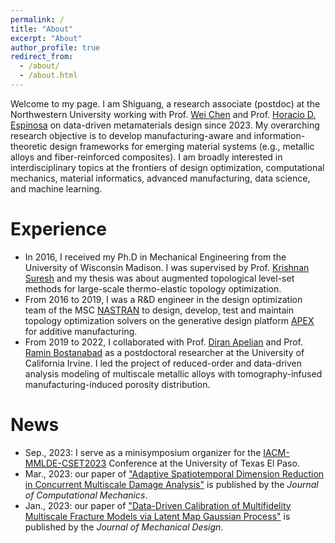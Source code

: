 ```yaml
---
permalink: /
title: "About"
excerpt: "About"
author_profile: true
redirect_from:
  - /about/
  - /about.html
---
```


Welcome to my page. I am Shiguang, a research associate (postdoc) at the Northwestern University working with Prof. [Wei Chen](https://www.mccormick.northwestern.edu/research-faculty/directory/profiles/chen-wei.html) and Prof. [Horacio D. Espinosa](https://www.mccormick.northwestern.edu/research-faculty/directory/profiles/espinosa-horacio.html) on data-driven metamaterials design since 2023.
My overarching research objective is to develop manufacturing-aware and information-theoretic design frameworks for emerging material systems (e.g., metallic alloys and fiber-reinforced composites). I am broadly interested in interdisciplinary topics at the frontiers of design optimization, computational mechanics, material informatics, advanced manufacturing, data science, and machine learning.

Experience
======
* In 2016, I received my Ph.D in Mechanical Engineering from the University of Wisconsin Madison.
I was supervised by Prof. [Krishnan Suresh](https://directory.engr.wisc.edu/me/faculty/suresh_krishnan/) and my thesis was about augmented topological level-set methods for large-scale thermo-elastic topology optimization.
* From 2016 to 2019, I was a R&D engineer in the design optimization team of the MSC [NASTRAN](https://hexagon.com/products/product-groups/computer-aided-engineering-software/msc-nastran) to design, develop, test and maintain topology optimization solvers on the generative design platform [APEX](https://hexagon.com/products/msc-apex-generative-design) for additive manufacturing.
* From 2019 to 2022, I collaborated with Prof. [Diran Apelian](https://engineering.uci.edu/users/diran-apelian) and Prof. [Ramin Bostanabad](https://engineering.uci.edu/users/ramin-bostanabad) as a postdoctoral researcher at the University of California Irvine.
I led the project of reduced-order and data-driven analysis modeling of multiscale metallic alloys with tomography-infused manufacturing-induced porosity distribution.

News
======
* Sep., 2023: I serve as a minisymposium organizer for the [IACM-MMLDE-CSET2023](https://www.utep.edu/engineering/mmlde/) Conference at the University of Texas El Paso.
* Mar., 2023: our paper of ["Adaptive Spatiotemporal Dimension Reduction in Concurrent Multiscale Damage Analysis"](https://link.springer.com/article/10.1007/s00466-023-02299-7) is published by the _Journal of Computational Mechanics_.
* Jan., 2023: our paper of ["Data-Driven Calibration of Multifidelity Multiscale Fracture Models via Latent Map Gaussian Process"](https://asmedigitalcollection.asme.org/mechanicaldesign/article/145/1/011705/1147508/Data-Driven-Calibration-of-Multifidelity) is published by the _Journal of Mechanical Design_.
